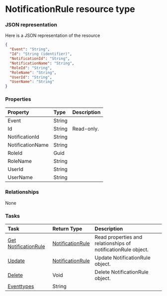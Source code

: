# NotificationRule resource type



### JSON representation

Here is a JSON representation of the resource

<!-- {
  "blockType": "resource",
  "optionalProperties": [

  ],
  "@odata.type": "microsoft.graph.NotificationRule"
}-->

```json
{
  "Event": "String",
  "Id": "String (identifier)",
  "NotificationId": "String",
  "NotificationName": "String",
  "RoleId": "String",
  "RoleName": "String",
  "UserId": "String",
  "UserName": "String"
}

```
### Properties
| Property	   | Type	|Description|
|:---------------|:--------|:----------|
|Event|String||
|Id|String| Read-only.|
|NotificationId|String||
|NotificationName|String||
|RoleId|Guid||
|RoleName|String||
|UserId|String||
|UserName|String||

### Relationships
None


### Tasks

| Task		   | Return Type	|Description|
|:---------------|:--------|:----------|
|[Get NotificationRule](../api/notificationrule_get.md) | [NotificationRule](notificationrule.md) |Read properties and relationships of notificationRule object.|
|[Update](../api/notificationrule_update.md) | [NotificationRule](notificationrule.md)	|Update NotificationRule object. |
|[Delete](../api/notificationrule_delete.md) | Void	|Delete NotificationRule object. |
|[Eventtypes](../api/notificationrule_eventtypes.md)|String||

<!-- uuid: 5b80b92b-5933-49b4-8688-9fa5c5a2597b
2015-10-15 03:41:20 UTC -->
<!-- {
  "type": "#page.annotation",
  "description": "NotificationRule resource",
  "keywords": "",
  "section": "documentation",
  "tocPath": ""
}-->